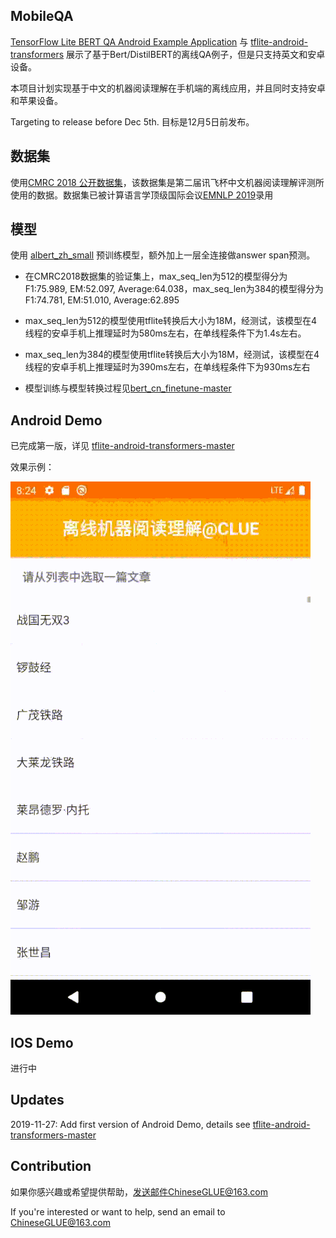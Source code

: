 ## MobileQA

[TensorFlow Lite BERT QA Android Example Application](https://github.com/tensorflow/examples/tree/master/lite/examples/bert_qa/android) 与 [tflite-android-transformers](https://github.com/huggingface/tflite-android-transformers) 展示了基于Bert/DistilBERT的离线QA例子，但是只支持英文和安卓设备。

本项目计划实现基于中文的机器阅读理解在手机端的离线应用，并且同时支持安卓和苹果设备。

Targeting to release before Dec 5th. 目标是12月5日前发布。



## 数据集

使用[CMRC 2018 公开数据集](https://github.com/ymcui/cmrc2018/blob/master/README_CN.md)，该数据集是第二届讯飞杯中文机器阅读理解评测所使用的数据。数据集已被计算语言学顶级国际会议[EMNLP 2019](http://emnlp-ijcnlp2019.org/)录用



## 模型

使用 [albert_zh_small](https://github.com/brightmart/albert_zh) 预训练模型，额外加上一层全连接做answer span预测。

* 在CMRC2018数据集的验证集上，max_seq_len为512的模型得分为F1:75.989, EM:52.097, Average:64.038，max_seq_len为384的模型得分为F1:74.781, EM:51.010, Average:62.895
* max_seq_len为512的模型使用tflite转换后大小为18M，经测试，该模型在4线程的安卓手机上推理延时为580ms左右，在单线程条件下为1.4s左右。
* max_seq_len为384的模型使用tflite转换后大小为18M，经测试，该模型在4线程的安卓手机上推理延时为390ms左右，在单线程条件下为930ms左右

* 模型训练与模型转换过程见[bert_cn_finetune-master](https://github.com/CLUEbenchmark/MobileQA/tree/master/bert_cn_finetune-master) 



## Android Demo

已完成第一版，详见 [tflite-android-transformers-master](https://github.com/CLUEbenchmark/MobileQA/tree/master/tflite-android-transformers-master) 

效果示例：

![android demo](./media/example.gif)

## IOS Demo

进行中

## Updates

2019-11-27: Add first version of Android Demo, details see [tflite-android-transformers-master](https://github.com/CLUEbenchmark/MobileQA/tree/master/tflite-android-transformers-master) 

## Contribution

如果你感兴趣或希望提供帮助，发送邮件ChineseGLUE@163.com

If you're interested or want to help, send an email to ChineseGLUE@163.com


